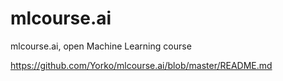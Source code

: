 # mlcourse.ai
mlcourse.ai, open Machine Learning course

https://github.com/Yorko/mlcourse.ai/blob/master/README.md
